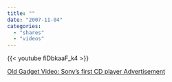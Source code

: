 ```yaml
---
title: ""
date: "2007-11-04"
categories:
  - "shares"
  - "videos"
---
```


{{< youtube fiDbkaaF_k4 >}}

[Old Gadget Video: Sony’s first CD player Advertisement](http://www.10dailythings.com/2007/11/04/old-gadget-video-sonys-first-cd-player-advertisement/)
